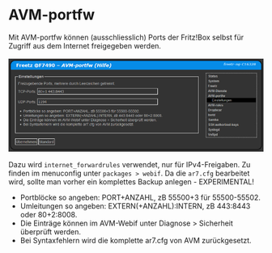 # AVM-portfw

Mit AVM-portfw können (ausschliesslich) Ports der Fritz!Box selbst für Zugriff aus dem Internet freigegeben werden.<br>
<br>
<a href='../screenshots/000-PKG_avm-portfw.png'><img src='../screenshots/000-PKG_avm-portfw_md.png'></a>
<br>

Dazu wird ```internet_forwardrules``` verwendet, nur für IPv4-Freigaben. Zu finden im menuconfig unter ```packages > webif```.
Da die ```ar7.cfg``` bearbeitet wird, sollte man vorher ein komplettes Backup anlegen - EXPERIMENTAL!

 * Portblöcke so angeben: PORT+ANZAHL, zB 55500+3 für 55500-55502.
 * Umleitungen so angeben: EXTERN(+ANZAHL):INTERN, zB 443:8443 oder 80+2:8008.
 * Die Einträge können im AVM-Webif unter Diagnose > Sicherheit überprüft werden.
 * Bei Syntaxfehlern wird die komplette ar7.cfg von AVM zurückgesetzt.

